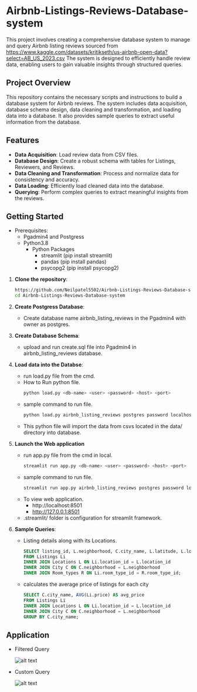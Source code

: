 # Airbnb-Listings-Reviews-Database-system
This project involves creating a comprehensive database system to manage and query Airbnb listing reviews sourced from https://www.kaggle.com/datasets/kritikseth/us-airbnb-open-data?select=AB_US_2023.csv The system is designed to efficiently handle review data, enabling users to gain valuable insights through structured queries.

## Project Overview

This repository contains the necessary scripts and instructions to build a database system for Airbnb reviews. The system includes data acquisition, database schema design, data cleaning and transformation, and loading data into a database. It also provides sample queries to extract useful information from the database.

## Features

- **Data Acquisition**: Load review data from CSV files.
- **Database Design**: Create a robust schema with tables for Listings, Reviewers, and Reviews.
- **Data Cleaning and Transformation**: Process and normalize data for consistency and accuracy.
- **Data Loading**: Efficiently load cleaned data into the database.
- **Querying**: Perform complex queries to extract meaningful insights from the reviews.


## Getting Started

- Prerequisites:
    - Pgadmin4 and Postgress
    - Python3.8
        - Python Packages
            - streamlit (pip install streamlit)
            - pandas (pip install pandas)
            - psycopg2 (pip install psycopg2)

1. **Clone the repository**:
   ```bash
   https://github.com/Neilpatel5502/Airbnb-Listings-Reviews-Database-system.git
   cd Airbnb-Listings-Reviews-Database-system

2. **Create Postgress Database**:
    - Create database name airbnb_listing_reviews in the Pgadmin4 with owner as postgres.

3. **Create Database Schema**:
    - upload and run create.sql file into Pgadmin4 in airbnb_listing_reviews database.

4. **Load data into the Databse**:
    - run load.py file from the cmd.
    - How to Run python file.
        ```bash
        python load.py <db-name> <user> <password> <host> <port>
    - sample command to run file.
        ```bash
        python load.py airbnb_listing_reviews postgres password localhost 5432
    - This python file will import the data from csvs located in the data/ directory into database.

5. **Launch the Web application**
    - run app.py file from the cmd in local.
        ```bash
        streamlit run app.py <db-name> <user> <password> <host> <port>
    - sample command to run file.
        ```bash
        streamlit run app.py airbnb_listing_reviews postgres password localhost 5432
    - To view web application.
        - http://localhost:8501
        - http://127.0.0.1:8501
    - .streamlit/ folder is configuration for streamlit framework.

6. **Sample Queries**:
    - Listing details along with its Locations.
        ```sql
        SELECT listing_id, L.neighborhood, C.city_name, L.latitude, L.longitude, R.room_type, Li.price
        FROM Listings Li
        INNER JOIN Locations L ON Li.location_id = L.location_id
        INNER JOIN City C ON C.neighborhood = L.neighborhood
        INNER JOIN Room_types R ON Li.room_type_id = R.room_type_id;

    - calculates the average price of listings for each city
        ```sql
        SELECT C.city_name, AVG(Li.price) AS avg_price
        FROM Listings Li
        INNER JOIN Locations L ON Li.location_id = L.location_id
        INNER JOIN City C ON C.neighborhood = L.neighborhood
        GROUP BY C.city_name;

## Application
- Filtered Query

    ![alt text](filtered_query.jpg)

- Custom Query

    ![alt text](custom_query.jpg)
